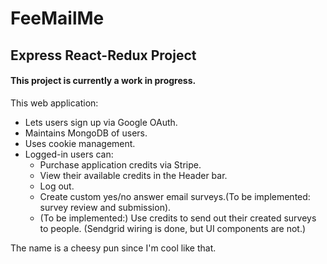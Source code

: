 # FeeMailMe
## Express React-Redux Project 
#### This project is currently a work in progress.

This web application:
- Lets users sign up via Google OAuth.
- Maintains MongoDB of users.
- Uses cookie management.
- Logged-in users can:
  - Purchase application credits via Stripe.
  - View their available credits in the Header bar.
  - Log out.
  - Create custom yes/no answer email surveys.(To be implemented: survey review and submission).
  - (To be implemented:) Use credits to send out their created surveys to people. (Sendgrid wiring is done, but UI components are not.)

The name is a cheesy pun since I'm cool like that.
